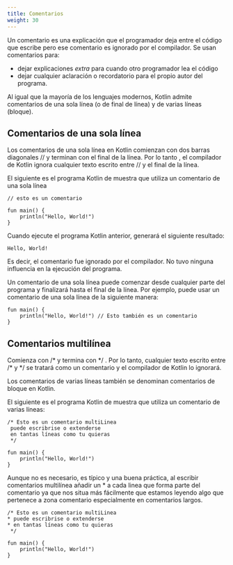 ```yaml
---
title: Comentarios
weight: 30
---
```


Un comentario es una explicación que el programador deja entre el código que escribe pero ese comentario es ignorado por el compilador.  Se usan comentarios para:
-  dejar explicaciones *extra* para cuando otro programador lea el código
-  dejar cualquier aclaración o recordatorio para el propio autor del programa. 

Al igual que la mayoría de los lenguajes modernos, Kotlin admite comentarios de una sola línea (o de final de línea) y de varias líneas (bloque). 

## Comentarios de una sola línea 
Los comentarios de una sola línea en Kotlin comienzan con dos barras diagonales // y terminan con el final de la línea. Por lo tanto , el compilador de Kotlin ignora cualquier texto escrito entre // y el final de la línea.

El siguiente es el programa Kotlin de muestra que utiliza un comentario de una sola línea
~~~
// esto es un comentario

fun main() {
    println("Hello, World!")
}
~~~ 
Cuando ejecute el programa Kotlin anterior, generará el siguiente resultado:
~~~
Hello, World!
~~~
Es decir, el comentario fue ignorado por el compilador. No tuvo ninguna influencia en la ejecución del programa.

Un comentario de una sola línea puede comenzar desde cualquier parte del programa y finalizará hasta el final de la línea. Por ejemplo, puede usar un comentario de una sola línea de la siguiente manera:
~~~
fun main() {
    println("Hello, World!") // Esto también es un comentario
}
~~~
## Comentarios multilínea
Comienza con /\* y termina con \*/ . Por lo tanto, cualquier texto escrito entre /\* y \*/ se tratará como un comentario y el compilador de Kotlin lo ignorará.

Los comentarios de varias líneas también se denominan comentarios de bloque en Kotlin.

El siguiente es el programa Kotlin de muestra que utiliza un comentario de varias líneas:
~~~
/* Esto es un comentario multiLinea
 puede escribrise o extenderse
 en tantas líneas como tu quieras
 */

fun main() {
    println("Hello, World!")
}
~~~

Aunque no  es necesario, es típico y una buena práctica, al escribir comentarios multilínea añadir un * a cada linea que forma parte del comentario ya que nos situa más fácilmente que estamos  leyendo algo que pertenece a zona comentario especialmente en comentarios largos. 
~~~
/* Esto es un comentario multiLinea
* puede escribrise o extenderse
* en tantas líneas como tu quieras
 */

fun main() {
    println("Hello, World!")
}
~~~